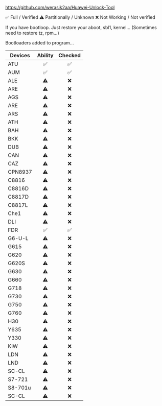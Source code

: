 https://github.com/werasik2aa/Huawei-Unlock-Tool

✅ Full / Verified
⚠️ Partitionally / Unknown
❌ Not Working / Not verified

If you have bootloop. Just restore your aboot, sbl1, kernel... (Sometimes need to restore tz, rpm...)

Bootloaders added to program...

| Devices       | Ability | Checked |
| ------------- | :-----: | :---: |
| ATU           |   ✅   |  ✅  |
| AUM           |   ✅   |  ✅  |
| ALE           |   ⚠️   |  ❌  |
| ARE           |   ⚠️   |  ❌  |
| AGS           |   ⚠️   |  ❌  |
| ARE           |   ⚠️   |  ❌  |
| ARS           |   ⚠️   |  ❌  |
| ATH           |   ⚠️   |  ❌  |
| BAH           |   ⚠️   |  ❌  |
| BKK           |   ⚠️   |  ❌  |
| DUB           |   ⚠️   |  ❌  |
| CAN           |   ⚠️   |  ❌  |
| CAZ           |   ⚠️   |  ❌  |
| CPN8937       |   ⚠️   |  ❌  |
| C8816         |   ⚠️   |  ❌  |
| C8816D        |   ⚠️   |  ❌  |
| C8817D        |   ⚠️   |  ❌  |
| C8817L        |   ⚠️   |  ❌  |
| Che1          |   ⚠️   |  ❌  |
| DLI           |   ⚠️   |  ❌  |
| FDR           |   ✅   |  ✅  |
| G6-U-L        |   ⚠️   |  ❌  |
| G615          |   ⚠️   |  ❌  |
| G620          |   ⚠️   |  ❌  |
| G620S         |   ⚠️   |  ❌  |
| G630          |   ⚠️   |  ❌  |
| G660          |   ⚠️   |  ❌  |
| G718          |   ⚠️   |  ❌  |
| G730          |   ⚠️   |  ❌  |
| G750          |   ⚠️   |  ❌  |
| G760          |   ⚠️   |  ❌  |
| H30           |   ⚠️   |  ❌  |
| Y635          |   ⚠️   |  ❌  |
| Y330          |   ⚠️   |  ❌  |
| KIW           |   ⚠️   |  ❌  |
| LDN           |   ⚠️   |  ❌  |
| LND           |   ⚠️   |  ❌  |
| SC-CL         |   ⚠️   |  ❌  |
| S7-721        |   ⚠️   |  ❌  |
| S8-701u       |   ⚠️   |  ❌  |
| SC-CL         |   ⚠️   |  ❌  |
